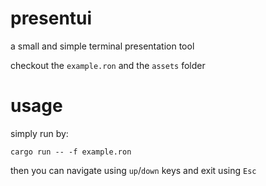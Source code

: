 # presentui

a small and simple terminal presentation tool

checkout the `example.ron` and the `assets` folder

# usage

simply run by:
```
cargo run -- -f example.ron
```
then you can navigate using `up`/`down` keys and exit using `Esc`
